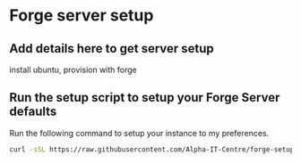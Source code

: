 # Forge server setup

## Add details here to get server setup
install ubuntu, provision with forge

## Run the setup script to setup your Forge Server defaults

Run the following command to setup your instance to my preferences.

```bash
curl -sSL https://raw.githubusercontent.com/Alpha-IT-Centre/forge-setup/setup.sh | sudo bash
```

